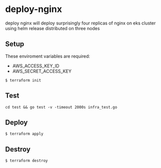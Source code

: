 # deploy-nginx
deploy nginx will deploy surprisingly four replicas of nginx on eks cluster using helm release distributed on three nodes

## Setup
These enviroment variables are required:

- AWS_ACCESS_KEY_ID
- AWS_SECRET_ACCESS_KEY

```
$ terraform init
```

## Test

```
cd test && go test -v -timeout 2000s infra_test.go
```

## Deploy 
```
$ terraform apply
```

## Destroy
```
$ terraform destroy
```